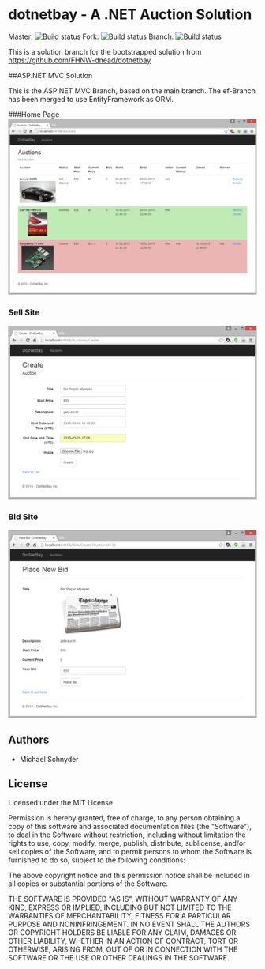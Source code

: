 # dotnetbay - A .NET Auction Solution 
Master: [![Build status](https://ci.appveyor.com/api/projects/status/qp7ueees06ri8agu?svg=true)](https://ci.appveyor.com/project/michaelschnyder/fhnw-dotnetbay)
Fork: [![Build status](https://ci.appveyor.com/api/projects/status/82sl4qpht9atbdeb?svg=true)](https://ci.appveyor.com/project/michaelschnyder/dotnetbay)
Branch: [![Build status](https://ci.appveyor.com/api/projects/status/82sl4qpht9atbdeb/branch/aspnet-mvc?svg=true)](https://ci.appveyor.com/project/michaelschnyder/dotnetbay/branch/aspnet-mvc)

This is a solution branch for the bootstrapped solution from https://github.com/FHNW-dnead/dotnetbay

##ASP.NET MVC Solution

This is the ASP.NET MVC Branch, based on the main branch. The ef-Branch has been merged to use EntityFramework as ORM.

###Home Page
![Home Page](assets/donetbay-aspmvc-home.png)

### Sell Site
![Sell Page](assets/donetbay-aspmvc-sell.png)

### Bid Site
![Bid Page](assets/donetbay-aspmvc-bid.png)

## Authors
* Michael Schnyder

## License
Licensed under the MIT License

Permission is hereby granted, free of charge, to any person obtaining a copy of this software and associated documentation files (the "Software"), to deal in the Software without restriction, including without limitation the rights to use, copy, modify, merge, publish, distribute, sublicense, and/or sell copies of the Software, and to permit persons to whom the Software is furnished to do so, subject to the following conditions:

The above copyright notice and this permission notice shall be included in all copies or substantial portions of the Software.

THE SOFTWARE IS PROVIDED "AS IS", WITHOUT WARRANTY OF ANY KIND, EXPRESS OR IMPLIED, INCLUDING BUT NOT LIMITED TO THE WARRANTIES OF MERCHANTABILITY, FITNESS FOR A PARTICULAR PURPOSE AND NONINFRINGEMENT. IN NO EVENT SHALL THE AUTHORS OR COPYRIGHT HOLDERS BE LIABLE FOR ANY CLAIM, DAMAGES OR OTHER LIABILITY, WHETHER IN AN ACTION OF CONTRACT, TORT OR OTHERWISE, ARISING FROM, OUT OF OR IN CONNECTION WITH THE SOFTWARE OR THE USE OR OTHER DEALINGS IN THE SOFTWARE.
